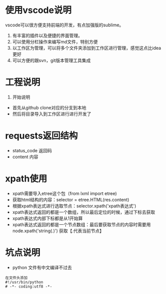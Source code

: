 # 使用vscode说明
vscode可以很方便支持前端的开发，有点加强版的sublime。
1. 有丰富的插件以及便捷的界面管理。
2. 可以使用分栏操作来编写md文件，特别方便
3. 以工作区为管理，可以将多个文件夹添加到工作区进行管理，感觉这点比idea更好
4. 可以方便的跟svn，git版本管理工具集成

# 工程说明
1. 开始说明
- 首先从github clone对应的分支到本地
- 然后将目录导入到工作区进行进行开发了

# requests返回结构
- status_code 返回码
- content 内容

# xpath使用

- xpath需要导入etree这个包（from lxml import etree)
- 获取html结构的内容：selector = etree.HTML(res.content)
- 根据xpath表达式进行选取节点：selector.xpath('xpath表达式')
- xpath表达式返回的都是一个数组，所以最后定位的时候，通过下标去获取
- xpath表达式内部下标都是从1开始算
- xpath表达式返回的都是一个节点数组：最后要获取节点的内容时需要用 node.xpath('string(.)') 获取【.代表当前节点】
# 坑点说明
- python 文件有中文编译不过去

```
在文件头添加
#!/usr/bin/python
# -*- coding:utf8 -*-
```